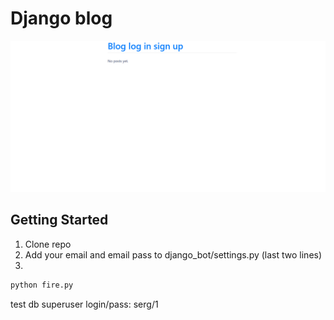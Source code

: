 # Django blog

![](intro.gif)

## Getting Started

1. Clone repo
2. Add your email and email pass to django_bot/settings.py (last two lines)
3.
```bash
python fire.py
```
test db superuser login/pass: serg/1
